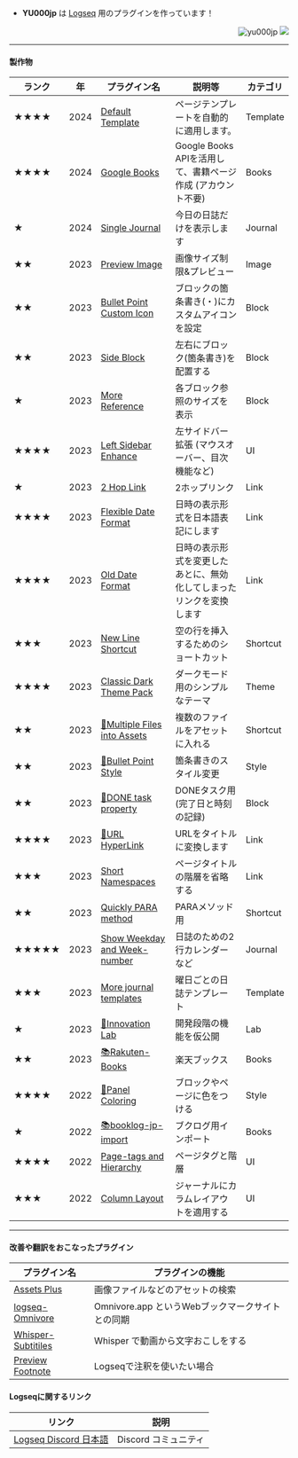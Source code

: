 

- **YU000jp** は [Logseq](https://github.com/logseq) 用のプラグインを作っています！ 

<div align="right">
  <img src="https://komarev.com/ghpvc/?username=yu000jp&label=Profile%20views&color=0e75b6&style=flat" alt="yu000jp" />
<a href="https://www.buymeacoffee.com/yu000japan"><img src="https://img.buymeacoffee.com/button-api/?text=Buy me a pizza&emoji=🍕&slug=yu000japan&button_colour=FFDD00&font_colour=000000&font_family=Poppins&outline_colour=000000&coffee_colour=ffffff" /></a>
</div>

---

#### 製作物

| ランク | 年 | プラグイン名 | 説明等 | カテゴリ |
|-------|------|-------------|-------------|----------|
| ★★★★ | 2024 | [Default Template](https://github.com/YU000jp/logseq-plugin-default-template) | ページテンプレートを自動的に適用します。 | Template |
| ★★★★ | 2024 | [Google Books](https://github.com/YU000jp/logseq-plugin-google-books) | Google Books APIを活用して、書籍ページ作成 (アカウント不要) | Books |
| ★ | 2024 | [Single Journal](https://github.com/YU000jp/logseq-plugin-single-journal) | 今日の日誌だけを表示します | Journal |
| ★★ | 2023 | [Preview Image](https://github.com/YU000jp/logseq-plugin-preview-image) | 画像サイズ制限&プレビュー | Image |
| ★★ | 2023 | [Bullet Point Custom Icon](https://github.com/YU000jp/logseq-plugin-side-block) | ブロックの箇条書き(・)にカスタムアイコンを設定 | Block |
| ★★ | 2023 | [Side Block](https://github.com/YU000jp/logseq-plugin-side-block) | 左右にブロック(箇条書き)を配置する | Block |
| ★ | 2023 | [More Reference](https://github.com/YU000jp/logseq-plugin-reference-guide) | 各ブロック参照のサイズを表示 | Block |
| ★★★★ | 2023 | [Left Sidebar Enhance](https://github.com/YU000jp/logseq-plugin-left-sidebar-enhance) | 左サイドバー拡張 (マウスオーバー、目次機能など) | UI |
| ★ | 2023 | [2 Hop Link](https://github.com/YU000jp/logseq-plugin-two-hop-link) | 2ホップリンク | Link |
| ★★★★ | 2023 | [Flexible Date Format](https://github.com/YU000jp/logseq-plugin-flex-date-format) | 日時の表示形式を日本語表記にします | Link |
| ★★★★ | 2023 | [Old Date Format](https://github.com/YU000jp/logseq-plugin-legacy-date-format) | 日時の表示形式を変更したあとに、無効化してしまったリンクを変換します | Link |
| ★★★ | 2023 | [New Line Shortcut](https://github.com/YU000jp/logseq-plugin-blank-line) | 空の行を挿入するためのショートカット | Shortcut |
| ★★★★ | 2023 | [Classic Dark Theme Pack](https://github.com/YU000jp/logseq-theme-classic-dark-theme-pack) | ダークモード用のシンプルなテーマ | Theme |
| ★★ | 2023 | [📂Multiple Files into Assets](https://github.com/YU000jp/logseq-plugin-multiple-assets) | 複数のファイルをアセットに入れる | Shortcut |
| ★★ | 2023 | [🔷Bullet Point Style](https://github.com/YU000jp/logseq-plugin-bullet-point-style) | 箇条書きのスタイル変更 | Style |
| ★★ | 2023 | [💪DONE task property](https://github.com/YU000jp/logseq-plugin-confirmation-done-task) | DONEタスク用 (完了日と時刻の記録) | Block |
| ★★★★ | 2023 | [🔗URL HyperLink](https://github.com/YU000jp/logseq-plugin-confirmation-hyperlink) | URLをタイトルに変換します | Link |
| ★★★ | 2023 | [Short Namespaces](https://github.com/YU000jp/logseq-plugin-short-namespaces) | ページタイトルの階層を省略する | Link |
| ★★ | 2023 | [Quickly PARA method](https://github.com/YU000jp/logseq-plugin-quickly-para-method) | PARAメソッド用 | Shortcut |
| ★★★★★ | 2023 | [Show Weekday and Week-number](https://github.com/YU000jp/logseq-plugin-show-weekday-and-week-number) | 日誌のための2行カレンダーなど | Journal |
| ★★★ | 2023 | [More journal templates](https://github.com/YU000jp/logseq-plugin-weekdays-and-weekends) | 曜日ごとの日誌テンプレート | Template |
| ★ | 2023 | [🌱Innovation Lab](https://github.com/YU000jp/logseq-plugin-some-menu-extender) | 開発段階の機能を仮公開 | Lab |
| ★★ | 2023 | [📚Rakuten-Books](https://github.com/YU000jp/logseq-plugin-rakuten-books) | 楽天ブックス | Books |
| ★★★★ | 2022 | [🎨Panel Coloring](https://github.com/YU000jp/logseq-plugin-panel-coloring) | ブロックやページに色をつける | Style |
| ★ | 2022 | [📚booklog-jp-import](https://github.com/YU000jp/logseq-plugin-booklog-jp-import) | ブクログ用インポート | Books |
| ★★★★ | 2022 | [Page-tags and Hierarchy](https://github.com/YU000jp/logseq-page-tags-and-hierarchy) | ページタグと階層 | UI |
| ★★★ | 2022 | [Column Layout](https://github.com/YU000jp/Logseq-column-Layout) | ジャーナルにカラムレイアウトを適用する | UI |

---

#### 改善や翻訳をおこなったプラグイン

| プラグイン名 | プラグインの機能 |
| -- | -- |
| [Assets Plus](https://github.com/xyhp915/logseq-assets-plus) | 画像ファイルなどのアセットの検索 |
| [logseq-Omnivore](https://github.com/YU000jp/logseq-omnivore) | Omnivore.app というWebブックマークサイトとの同期 |
| [Whisper-Subtitiles](https://github.com/usoonees/logseq-plugin-whisper-subtitles) | Whisper で動画から文字おこしをする |
| [Preview Footnote](https://github.com/b-yp/logseq-preview-footnote) | Logseqで注釈を使いたい場合 |

#### Logseqに関するリンク

| リンク | 説明 |
| -- | -- |
| [Logseq Discord 日本語](https://discord.com/channels/725182569297215569/825893548636241920) | Discord コミュニティ |
